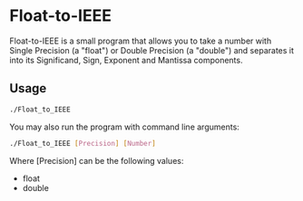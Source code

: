 # Float-to-IEEE
Float-to-IEEE is a small program that allows you to take a number 
with Single Precision (a "float") or Double Precision (a "double")
and separates it into its Significand, Sign, Exponent and Mantissa 
components.

## Usage
```bash
./Float_to_IEEE
```
You may also run the program with command line arguments:
```bash
./Float_to_IEEE [Precision] [Number]
```
Where [Precision] can be the following values:

* float
* double